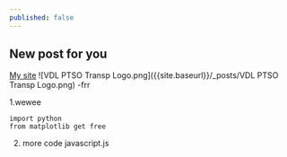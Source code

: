 ```yaml
---
published: false
---
```

## New post for you
[My site](https://eshnil2000.chainapp.live)
![VDL PTSO Transp Logo.png]({{site.baseurl}}/_posts/VDL PTSO Transp Logo.png)
-frr

1.wewee 

	import python
    from matplotlib get free

2. more code
	javascript.js



